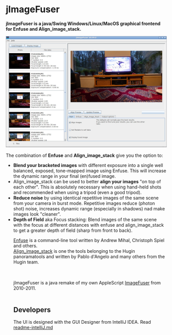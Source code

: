 # jImageFuser
**jImageFuser is a java/Swing Windows/Linux/MacOS graphical frontend for Enfuse and Align_image_stack.**

![multi platform jImageFuser](https://github.com/hvdwolf/jImageFuser/blob/main/docs/screenshots/Linux-mainscreen.jpg)

<p>The combination of <strong>Enfuse</strong> and <strong>Align_image_stack</strong> give you the option to:
<ul>
<li><strong>Blend your bracketed images</strong> with different exposure into a single well balanced, exposed, tone-mapped image using Enfuse. This will increase the dynamic range in your final (en)fused image.</li>
<li>Align_image_stack can be used to better <strong>align your images</strong> "on top of each other". This is absolutely necessary when using hand-held shots and recommended when using a tripod (even a good tripod).</li>
<li><strong>Reduce noise</strong> by using identical repetitive images of the same scene from your camera in burst mode. Repetitive images reduce (photon shot) noise, increases dynamic range (especially in shadows) nad make images look "cleaner".</li>
<li><strong>Depth of Field</strong> aka Focus stacking: Blend images of the same scene with the focus at different distances with enfuse and align_image_stack to get a greater depth of field (sharp from front to back).</li>
</p>

<p><a href="https://sourceforge.net/projects/enblend/files/">Enfuse</a> is a command-line tool written by Andrew Mihal, Christoph Spiel and others.<br>
<a href="https://wiki.panotools.org/Align_image_stack">Align_image_stack</a> is one the tools belonging to the Hugin panoramatools and written by Pablo d'Angelo and many others from the Hugin team.</p>


<br><br>jImageFuser is a java remake of my own AppleScript [ImageFuser](http://imagefuser.sourceforge.net/) from 2010-2011.<br><br>

## Developers
The UI is designed with the GUI Designer from IntelliJ IDEA. Read [readme-intelliJ.md](readme-intellIJ.md)
